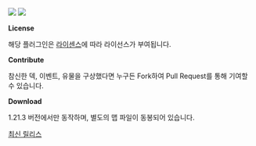 <img src="https://img.shields.io/github/v/release/BEOBMA/TurnProject?style=flat-square"></img>
<img src="https://img.shields.io/github/last-commit/BEOBMA/TurnProject?style=flat-square"></img>

**License**

해당 플러그인은 [라이센스](https://github.com/BEOBMA/TurnProject/blob/master/LICENSE.md)에 따라 라이선스가 부여됩니다.


**Contribute**

참신한 덱, 이벤트, 유물을 구상했다면 누구든 Fork하여 Pull Request를 통해 기여할 수 있습니다.


**Download**

1.21.3 버전에서만 동작하며, 별도의 맵 파일이 동봉되어 있습니다.

[최신 릴리스](https://github.com/BEOBMA/TurnProject/releases/latest)
